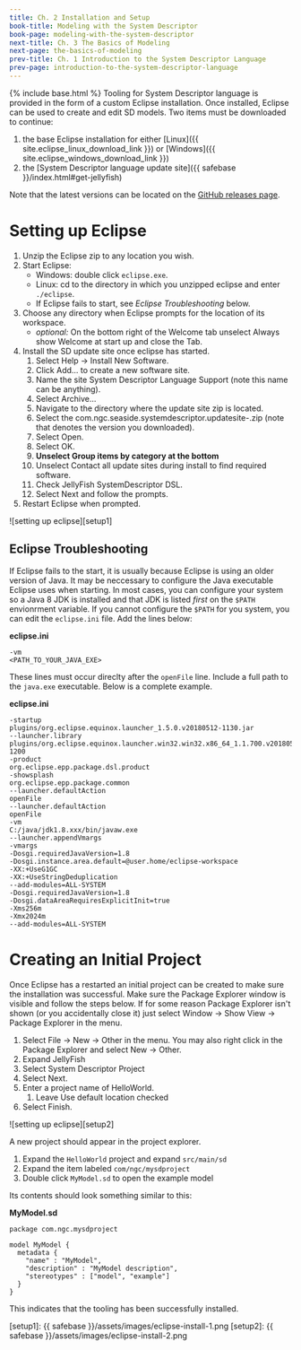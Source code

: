 ```yaml
---
title: Ch. 2 Installation and Setup
book-title: Modeling with the System Descriptor
book-page: modeling-with-the-system-descriptor
next-title: Ch. 3 The Basics of Modeling
next-page: the-basics-of-modeling
prev-title: Ch. 1 Introduction to the System Descriptor Language
prev-page: introduction-to-the-system-descriptor-language
---
```

{% include base.html %}
Tooling for System Descriptor language is provided in the form of a custom Eclipse installation.
Once installed, Eclipse can be used to create and edit SD models.  Two items must be downloaded to continue:
1. the base Eclipse installation for either [Linux]({{ site.eclipse_linux_download_link }}) or [Windows]({{ site.eclipse_windows_download_link }})
1. the [System Descriptor language update site]({{ safebase }}/index.html#get-jellyfish)

Note that the latest versions can be located on the
[GitHub releases page](https://github.ms.northgrum.com/CEACIDE/jellyfish/releases).

# Setting up Eclipse
1. Unzip the Eclipse zip to any location you wish.
1. Start Eclipse:
    * Windows: double click `eclipse.exe`.
    * Linux: cd to the directory in which you unzipped eclipse and enter `./eclipse`.
    * If Eclipse fails to start, see _Eclipse Troubleshooting_ below.
1. Choose any directory when Eclipse prompts for the location of its workspace.
    * *optional:* On the bottom right of the Welcome tab unselect Always show Welcome at start up and close the Tab.
1. Install the SD update site once eclipse has started.
    1. Select Help → Install New Software.
    1. Click Add... to create a new software site.
    1. Name the site System Descriptor Language Support (note this name can be anything).
    1. Select Archive...
    1. Navigate to the directory where the update site zip is located.
    1.  Select the com.ngc.seaside.systemdescriptor.updatesite-<version>.zip (note that <version> denotes the version you downloaded).
    1. Select Open.
    1. Select OK.
    1. **Unselect Group items by category at the bottom**
    1. Unselect Contact all update sites during install to find required software.
    1. Check JellyFish SystemDescriptor DSL.
    1. Select Next and follow the prompts.
1. Restart Eclipse when prompted.

![setting up eclipse][setup1]

## Eclipse Troubleshooting
If Eclipse fails to the start, it is usually because Eclipse is using an older version of Java.  It may be neccessary to
configure the Java executable Eclipse uses when starting.  In most cases, you can configure your system so a Java 8 JDK 
is installed and that JDK is listed _first_ on the `$PATH` envionrment variable.  If you cannot configure the `$PATH` 
for you system, you can edit the `eclipse.ini` file.  Add the lines below:

**eclipse.ini**
```
-vm
<PATH_TO_YOUR_JAVA_EXE>
```

These lines must occur direclty after the `openFile` line.  Include a full path to the `java.exe` executable.  Below is
a complete example.

**eclipse.ini**
```plaintext
-startup
plugins/org.eclipse.equinox.launcher_1.5.0.v20180512-1130.jar
--launcher.library
plugins/org.eclipse.equinox.launcher.win32.win32.x86_64_1.1.700.v20180518-1200
-product
org.eclipse.epp.package.dsl.product
-showsplash
org.eclipse.epp.package.common
--launcher.defaultAction
openFile
--launcher.defaultAction
openFile
-vm
C:/java/jdk1.8.xxx/bin/javaw.exe
--launcher.appendVmargs
-vmargs
-Dosgi.requiredJavaVersion=1.8
-Dosgi.instance.area.default=@user.home/eclipse-workspace
-XX:+UseG1GC
-XX:+UseStringDeduplication
--add-modules=ALL-SYSTEM
-Dosgi.requiredJavaVersion=1.8
-Dosgi.dataAreaRequiresExplicitInit=true
-Xms256m
-Xmx2024m
--add-modules=ALL-SYSTEM
```

# Creating an Initial Project
Once Eclipse has a restarted an initial project can be created to make sure the installation was successful.  Make sure
the Package Explorer window is visible and follow the steps below.  If for some reason Package Explorer isn't shown
(or you accidentally close it) just select Window -> Show View -> Package Explorer in the menu.
1. Select File -> New -> Other in the menu.  You may also right click in the Package Explorer and select New -> Other.
1. Expand JellyFish
1. Select System Descriptor Project
1. Select Next.
1. Enter a project name of HelloWorld.
    1. Leave Use default location checked
1. Select Finish.

![setting up eclipse][setup2]

A new project should appear in the project explorer. 
1. Expand the `HelloWorld` project and expand `src/main/sd`
1. Expand the item labeled `com/ngc/mysdproject` 
1. Double click `MyModel.sd` to open the example model

Its contents should look something similar to this:

**MyModel.sd**
```
package com.ngc.mysdproject
 
model MyModel {
  metadata {
    "name" : "MyModel",
    "description" : "MyModel description",
    "stereotypes" : ["model", "example"]
  }
}
```
This indicates that the tooling has been successfully installed.

[setup1]: {{ safebase }}/assets/images/eclipse-install-1.png
[setup2]: {{ safebase }}/assets/images/eclipse-install-2.png